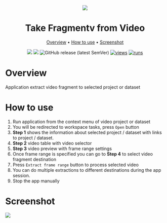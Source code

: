 <div align="center" markdown>

<img src="https://user-images.githubusercontent.com/48913536/206726139-37f34814-e11d-4de9-aaa1-3c6257d2f5af.png"/>

# Take Fragmentv from Video

<p align="center">
  <a href="#Overview">Overview</a> •
  <a href="#How-to-Use">How to use</a> •
  <a href="#Demo">Screenshot</a>
</p>

[![](https://img.shields.io/badge/supervisely-ecosystem-brightgreen)](https://ecosystem.supervise.ly/apps/supervisely-ecosystem/take-fragment-from-video)
[![](https://img.shields.io/badge/slack-chat-green.svg?logo=slack)](https://supervise.ly/slack)
![GitHub release (latest SemVer)](https://img.shields.io/github/v/release/supervisely-ecosystem/take-fragment-from-video)
[![views](https://app.supervise.ly/img/badges/views/supervisely-ecosystem/take-fragment-from-video)](https://supervise.ly)
[![runs](https://app.supervise.ly/img/badges/runs/supervisely-ecosystem/take-fragment-from-video.png)](https://supervise.ly)

</div>

# Overview

Application extract video fragment to selected project or dataset

# How to use

1. Run application from the context menu of video project or dataset
2. You will be redirected to workspace tasks, press `Open` button
3. **Step 1** shows the information about selected project / dataset with links to project / dataset.
4. **Step 2** video table with video selector
5. **Step 3** video preview with frame range settings
6. Once frame range is specified you can go to **Step 4** to select video fragment destination
7. Press `Extract frame range` button to process selected video
8. You can do multiple extractions to different destinations during the app session.
9. Stop the app manually

# Screenshot

<img src="https://user-images.githubusercontent.com/48913536/206728384-d9e3293d-de79-4c1d-a62a-996becbd757d.png">
